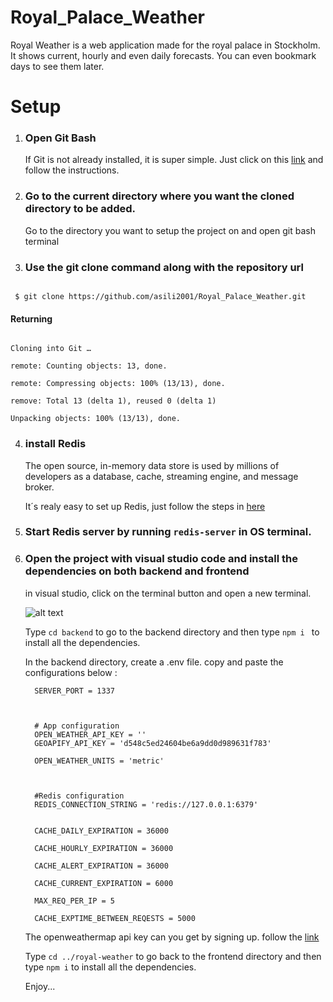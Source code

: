 # Royal_Palace_Weather



Royal Weather is a web application made for the royal palace in Stockholm. It shows current, hourly and even daily forecasts. You can even bookmark days to see them later.



# Setup



1.  ### Open Git Bash

    If Git is not already installed, it is super simple. Just click on this [link](https://git-scm.com/downloads) and follow the instructions.

    

2.  ### Go to the current directory where you want the cloned directory to be added.

    Go to the directory you want to setup the project on and open git bash terminal

    

3.  ### Use the git clone command along with the repository url



```

 $ git clone https://github.com/asili2001/Royal_Palace_Weather.git

```



#### Returning 



```

Cloning into Git …

remote: Counting objects: 13, done.

remote: Compressing objects: 100% (13/13), done.

remove: Total 13 (delta 1), reused 0 (delta 1)

Unpacking objects: 100% (13/13), done.

```



4.  ### install Redis

    The open source, in-memory data store is used by millions of developers as a database, cache, streaming engine, and message broker.

    

    It´s realy easy to set up Redis, just follow the steps in [here](https://redis.io/docs/getting-started/)

    

5.  ### Start Redis server by running `redis-server` in OS terminal.



6.  ### Open the project with visual studio code and install the dependencies on both backend and frontend

    in visual studio, click on the terminal button and open a new terminal.

    

    ![alt text](https://user-images.githubusercontent.com/91294361/177550742-e59eb3df-e8c5-44fd-ac63-24895e78fba7.png "Logo Title Text 1")

    

    Type `cd backend` to go to the backend directory and then type `npm i ` to install all the dependencies.
    
    In the backend directory, create a .env file. copy and paste the configurations below : 
    
    ```
      SERVER_PORT = 1337



      # App configuration
      OPEN_WEATHER_API_KEY = ''
      GEOAPIFY_API_KEY = 'd548c5ed24604be6a9dd0d989631f783'

      OPEN_WEATHER_UNITS = 'metric'



      #Redis configuration
      REDIS_CONNECTION_STRING = 'redis://127.0.0.1:6379'


      CACHE_DAILY_EXPIRATION = 36000

      CACHE_HOURLY_EXPIRATION = 36000

      CACHE_ALERT_EXPIRATION = 36000

      CACHE_CURRENT_EXPIRATION = 6000

      MAX_REQ_PER_IP = 5

      CACHE_EXPTIME_BETWEEN_REQESTS = 5000

    ```
    The openweathermap api key can you get by signing up. follow the [link](https://openweathermap.org/)

    Type `cd ../royal-weather` to go back to the frontend directory and then type `npm i` to install all the dependencies.
    
    

    

    

    Enjoy...

